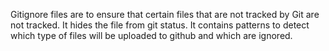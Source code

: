 Gitignore files are to ensure that certain files that are not tracked by Git are not tracked. It hides the file from git status. It contains patterns to detect which type of files will be uploaded to github and which are ignored.